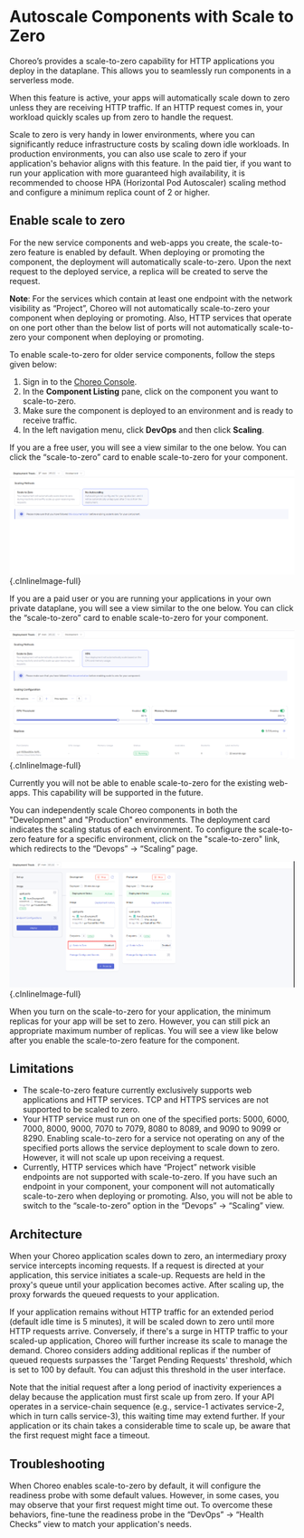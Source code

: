 # Autoscale Components with Scale to Zero

Choreo’s provides a scale-to-zero capability for HTTP applications you deploy in the dataplane. This allows you to seamlessly run components in a serverless mode.

When this feature is active, your apps will automatically scale down to zero unless they are receiving HTTP traffic. If an HTTP request comes in, your workload quickly scales up from zero to handle the request.

Scale to zero is very handy in lower environments, where you can significantly reduce infrastructure costs by scaling down idle workloads. In production environments, you can also use scale to zero if your application's behavior aligns with this feature. In the paid tier, if you want to run your application with more guaranteed high availability, it is recommended to choose HPA (Horizontal Pod Autoscaler) scaling method and configure a minimum replica count of 2 or higher.

## Enable scale to zero

For the new service components and web-apps you create, the scale-to-zero feature is enabled by default. When deploying or promoting the component, the deployment will automatically scale-to-zero.
Upon the next request to the deployed service, a replica will be created to serve the request.

**Note**: For the services which contain at least one endpoint with the network visibility as “Project”, Choreo will not automatically scale-to-zero your component when deploying or promoting.
Also, HTTP services that operate on one port other than the below list of ports will not automatically scale-to-zero your component when deploying or promoting.

To enable scale-to-zero for older service components, follow the steps given below:

1. Sign in to the [Choreo Console](https://console.choreo.dev/).
2. In the **Component Listing** pane, click on the component you want to scale-to-zero. 
3. Make sure the component is deployed to an environment and is ready to receive traffic.
4. In the left navigation menu, click **DevOps** and then click **Scaling**.

If you are a free user, you will see a view similar to the one below. You can click the “scale-to-zero” card to enable scale-to-zero for your component.

![Free User - Scale to Zero](../../assets/img/devops-and-ci-cd/scaling/free-user-scaling-view.png){.cInlineImage-full}

If you are a paid user or you are running your applications in your own private dataplane, you will see a view similar to the one below. You can click the “scale-to-zero” card to enable scale-to-zero for your component.

![Paid User - Scale to Zero](../../assets/img/devops-and-ci-cd/scaling/paid-user-scaling-view.png){.cInlineImage-full}

Currently you will not be able to enable scale-to-zero for the existing web-apps. This capability will be supported in the future.

You can independently scale Choreo components in both the "Development" and "Production" environments. The deployment card indicates the scaling status of each environment. To configure the scale-to-zero feature for a specific environment, click on the "scale-to-zero" link, which redirects to the “Devops” → “Scaling” page.

![Deploy View - Scale to Zero](../../assets/img/devops-and-ci-cd/scaling/scale-to-zero-in-deploy-view.png){.cInlineImage-full}

When you turn on the scale-to-zero for your application, the minimum replicas for your app will be set to zero. However, you can still pick an appropriate maximum number of replicas.
You will see a view like below after you enable the scale-to-zero feature for the component.

## Limitations

- The scale-to-zero feature currently exclusively supports web applications and HTTP services. TCP and HTTPS services are not supported to be scaled to zero.
- Your HTTP service must run on one of the specified ports: 5000, 6000, 7000, 8000, 9000, 7070 to 7079, 8080 to 8089, and 9090 to 9099 or 8290. Enabling scale-to-zero for a service not operating on any of the specified ports allows the service deployment to scale down to zero. However, it will not scale up upon receiving a request.
- Currently, HTTP services which have “Project” network visible endpoints are not supported with scale-to-zero.
  If you have such an endpoint in your component, your component will not automatically scale-to-zero when deploying or promoting. Also, you will not be able to switch to the “scale-to-zero” option in the “Devops” → “Scaling” view.

## Architecture 

When your Choreo application scales down to zero, an intermediary proxy service intercepts incoming requests. If a request is directed at your application, this service initiates a scale-up. Requests are held in the proxy's queue until your application becomes active. After scaling up, the proxy forwards the queued requests to your application.

If your application remains without HTTP traffic for an extended period (default idle time is 5 minutes), it will be scaled down to zero until more HTTP requests arrive. Conversely, if there's a surge in HTTP traffic to your scaled-up application, Choreo will further increase its scale to manage the demand. Choreo considers adding additional replicas if the number of queued requests surpasses the 'Target Pending Requests' threshold, which is set to 100 by default. You can adjust this threshold in the user interface.

Note that the initial request after a long period of inactivity experiences a delay because the application must first scale up from zero. If your API operates in a service-chain sequence (e.g., service-1 activates service-2, which in turn calls service-3), this waiting time may extend further. If your application or its chain takes a considerable time to scale up, be aware that the first request might face a timeout.

## Troubleshooting

When Choreo enables scale-to-zero by default, it will configure the readiness probe with some default values. However, in some cases, you may observe that your first request might time out. To overcome these behaviors, fine-tune the readiness probe in the “DevOps” → “Health Checks” view to match your application's needs.

